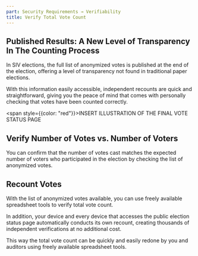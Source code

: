 ```yaml
---
part: Security Requirements → Verifiability
title: Verify Total Vote Count
---
```


## Published Results: A New Level of Transparency In The Counting Process

In SIV elections, the full list of anonymized votes is published at the end of the election, offering a level of transparency not found in traditional paper elections.

With this information easily accessible, independent recounts are quick and straightforward, giving you the peace of mind that comes with personally checking that votes have been counted correctly.

<span style={{color: "red"}}>INSERT ILLUSTRATION OF THE FINAL VOTE STATUS PAGE</span>

## Verify Number of Votes vs. Number of Voters

You can confirm that the number of votes cast matches the expected number of voters who participated in the election by checking the list of anonymized votes.

## Recount Votes

With the list of anonymized votes available, you can use freely available spreadsheet tools to verify total vote count.

In addition, your device and every device that accesses the public election status page automatically conducts its own recount, creating thousands of independent verifications at no additional cost.

This way the total vote count can be quickly and easily redone by you and auditors using freely available spreadsheet tools.
